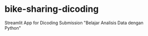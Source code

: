 # bike-sharing-dicoding
Streamlit App for Dicoding Submission "Belajar Analisis Data dengan Python"
